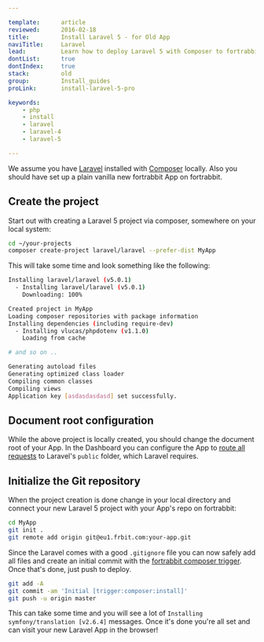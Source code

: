 ```yaml
---

template:      article
reviewed:      2016-02-18
title:         Install Laravel 5 - for Old App
naviTitle:     Laravel
lead:          Learn how to deploy Laravel 5 with Composer to fortrabbit.
dontList:      true
dontIndex:     true
stack:         old
group:         Install_guides
proLink:       install-laravel-5-pro

keywords:
    - php
    - install
    - laravel
    - laravel-4
    - laravel-5

---
```


We assume you have [Laravel](http://laravel.com/docs/5.0/installation) installed with [Composer](https://getcomposer.org/doc/00-intro.md) locally. Also you should have set up a plain vanilla new fortrabbit App on fortrabbit.

Create the project
------------------

Start out with creating a Laravel 5 project via composer, somewhere on your local system:

``` bash
cd ~/your-projects
composer create-project laravel/laravel --prefer-dist MyApp
```

This will take some time and look something like the following:

``` bash
Installing laravel/laravel (v5.0.1)
  - Installing laravel/laravel (v5.0.1)
    Downloading: 100%

Created project in MyApp
Loading composer repositories with package information
Installing dependencies (including require-dev)
  - Installing vlucas/phpdotenv (v1.1.0)
    Loading from cache

# and so on ..

Generating autoload files
Generating optimized class loader
Compiling common classes
Compiling views
Application key [asdasdasdasd] set successfully.
```

Document root configuration
---------------------------

While the above project is locally created, you should change the document root of your App. In the Dashboard you can configure the App to [route all requests](domains#toc-set-a-custom-root-path) to Laravel's `public` folder, which Laravel requires.

Initialize the Git repository
-----------------------------

When the project creation is done change in your local directory and connect your new Laravel 5 project with your App's repo on fortrabbit:

``` bash
cd MyApp
git init .
git remote add origin git@eu1.frbit.com:your-app.git
```

Since the Laravel comes with a good `.gitignore` file you can now safely add all files and create an initial commit with the [fortrabbit composer trigger](#..). Once that's done, just push to deploy.

``` bash
git add -A
git commit -am 'Initial [trigger:composer:install]'
git push -u origin master
```

This can take some time and you will see a lot of `Installing symfony/translation [v2.6.4]` messages. Once it's done you're all set and can visit your new Laravel App in the browser!

